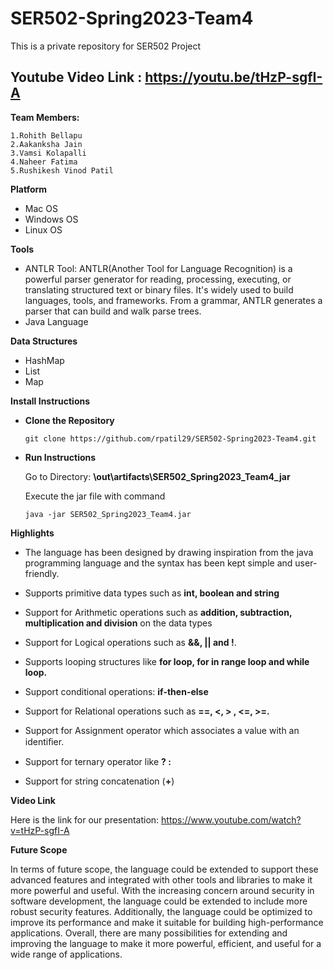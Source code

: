 # SER502-Spring2023-Team4
This is a private repository for SER502 Project

## Youtube Video Link : https://youtu.be/tHzP-sgfI-A

**Team Members:**

    1.Rohith Bellapu
    2.Aakanksha Jain
    3.Vamsi Kolapalli
    4.Naheer Fatima
    5.Rushikesh Vinod Patil
    
**Platform**
- Mac OS
- Windows OS
- Linux OS

**Tools**

- ANTLR Tool: ANTLR(Another Tool for Language Recognition) is a powerful parser generator for reading, processing, executing, or translating structured text or binary files. It's widely used to build languages, tools, and frameworks. From a grammar, ANTLR generates a parser that can build and walk parse trees.
- Java Language

**Data Structures**

- HashMap
- List
- Map

**Install Instructions**

 - **Clone the Repository**

    `git clone https://github.com/rpatil29/SER502-Spring2023-Team4.git`

 - **Run Instructions**
 
    Go to Directory: 
    **\out\artifacts\SER502_Spring2023_Team4_jar**

    Execute the jar file with command

    ```
    java -jar SER502_Spring2023_Team4.jar
    ```

**Highlights**

- The language has been designed by drawing inspiration from the java programming language and the syntax has been kept simple and user-friendly.

- Supports primitive data types such as **int, boolean and string**

- Support for Arithmetic operations such as **addition, subtraction, multiplication and division** on the data types

- Support for Logical operations such as **&&, || and !**.

- Supports looping structures like **for loop, for in range loop and while loop.**

- Support conditional operations: **if-then-else**

- Support for Relational operations such as **==, <, > , <=, >=.**

- Support for Assignment operator which associates a value with an identiﬁer.

- Support for ternary operator like **? :**

- Support for string concatenation (**+**)


**Video Link**

Here is the link for our presentation: https://www.youtube.com/watch?v=tHzP-sgfI-A

**Future Scope**

In terms of future scope, the language could be extended to support these advanced features and integrated with 
other tools and libraries to make it more powerful and useful.  With the increasing concern around security in software development, the language could be extended to include more robust security features. Additionally, the language could be optimized to improve its performance and make it suitable for building high-performance applications. Overall, there are many possibilities for extending and improving the language to make it more powerful, efficient, and useful for a wide range of applications.
